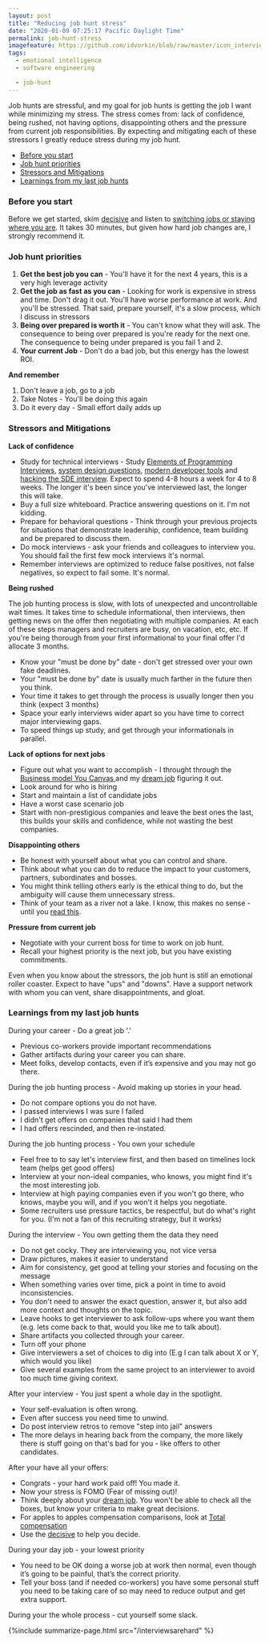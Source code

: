 ```yaml
---
layout: post
title: "Reducing job hunt stress"
date: "2020-01-09 07:25:17 Pacific Daylight Time"
permalink: job-hunt-stress
imagefeature: https://github.com/idvorkin/blob/raw/master/icon_interview.png
tags:
  - emotional intelligence
  - software engineering

  - job-hunt
---
```


Job hunts are stressful, and my goal for job hunts is getting the job I want while minimizing my stress. The stress comes from: lack of confidence, being rushed, not having options, disappointing others and the pressure from current job responsibilities. By expecting and mitigating each of these stressors I greatly reduce stress during my job hunt.

<!-- prettier-ignore-start -->
<!-- vim-markdown-toc-start -->

- [Before you start](#before-you-start)
- [Job hunt priorities](#job-hunt-priorities)
- [Stressors and Mitigations](#stressors-and-mitigations)
- [Learnings from my last job hunts](#learnings-from-my-last-job-hunts)

<!-- vim-markdown-toc -->
<!-- prettier-ignore-end -->

### Before you start

Before we get started, skim [decisive](/decisive) and listen to [switching jobs or staying where you are](https://heathbrothers.com/member-content/decisive-for-job-decisions/decisive-for-job-decisions-2/). It takes 30 minutes, but given how hard job changes are, I strongly recommend it.

### Job hunt priorities

1. **Get the best job you can** - You'll have it for the next 4 years, this is a very high leverage activity
2. **Get the job as fast as you can** - Looking for work is expensive in stress and time. Don't drag it out. You'll have worse performance at work. And you'll be stressed. That said, prepare yourself, it's a slow process, which I discuss in stressors
3. **Being over prepared is worth it** - You can't know what they will ask. The consequence to being over prepared is you're ready for the next one. The consequence to being under prepared is you fail 1 and 2.
4. **Your current Job** - Don't do a bad job, but this energy has the lowest ROI.

**And remember**

1. Don't leave a job, go to a job
2. Take Notes - You'll be doing this again
3. Do it every day - Small effort daily adds up

### Stressors and Mitigations

**Lack of confidence**

- Study for technical interviews - Study [Elements of Programming Interviews](https://www.amazon.com/dp/1479274836/?tag=javamysqlanta-20), [system design questions](/system-design), [modern developer tools](https://github.com/kamranahmedse/developer-roadmap) and [hacking the SDE interview](https://tianpan.co/hacking-the-software-engineer-interview/). Expect to spend 4-8 hours a week for 4 to 8 weeks. The longer it's been since you've interviewed last, the longer this will take.
- Buy a full size whiteboard. Practice answering questions on it. I'm not kidding.
- Prepare for behavioral questions - Think through your previous projects for situations that demonstrate leadership, confidence, team building and be prepared to discuss them.
- Do mock interviews - ask your friends and colleagues to interview you. You should fail the first few mock interviews it's normal.
- Remember interviews are optimized to reduce false positives, not false negatives, so expect to fail some. It's normal.

**Being rushed**

The job hunting process is slow, with lots of unexpected and uncontrollable wait times. It takes time to schedule informational, then interviews, then getting news on the offer then negotiating with multiple companies. At each of these steps managers and recruiters are busy, on vacation, etc, etc. If you're being thorough from your first informational to your final offer I'd allocate 3 months.

- Know your "must be done by" date - don't get stressed over your own fake deadlines.
- Your "must be done by" date is usually much farther in the future then you think.
- Your time it takes to get through the process is usually longer then you think (expect 3 months)
- Space your early interviews wider apart so you have time to correct major interviewing gaps.
- To speed things up study, and get through your informationals in parallel.

**Lack of options for next jobs**

- Figure out what you want to accomplish - I throught through the [Business model You Canvas ](/bmu) and my [dream job](/dream-job) figuring it out.
- Look around for who is hiring
- Start and maintain a list of candidate jobs
- Have a worst case scenario job
- Start with non-prestigious companies and leave the best ones the last, this builds your skills and confidence, while not wasting the best companies.

**Disappointing others**

- Be honest with yourself about what you can control and share.
- Think about what you can do to reduce the impact to your customers, partners, subordinates and bosses.
- You might think telling others early is the ethical thing to do, but the ambiguity will cause them unnecessary stress.
- Think of your team as a river not a lake. I know, this makes no sense - until you [read this](https://imwrightshardcode.com/2019/09/everybody-leaves/).

**Pressure from current job**

- Negotiate with your current boss for time to work on job hunt.
- Recall your highest priority is the next job, but you have existing commitments.

Even when you know about the stressors, the job hunt is still an emotional roller coaster. Expect to have "ups" and "downs". Have a support network with whom you can vent, share disappointments, and gloat.

### Learnings from my last job hunts

During your career - Do a great job '.'

- Previous co-workers provide important recommendations
- Gather artifacts during your career you can share.
- Meet folks, develop contacts, even if it’s expensive and you may not go there.

During the job hunting process - Avoid making up stories in your head.

- Do not compare options you do not have.
- I passed interviews I was sure I failed
- I didn't get offers on companies that said I had them
- I had offers rescinded, and then re-instated.

During the job hunting process - You own your schedule

- Feel free to to say let's interview first, and then based on timelines lock team (helps get good offers)
- Interview at your non-ideal companies, who knows, you might find it's the most interesting job.
- Interview at high paying companies even if you won't go there, who knows, maybe you will, and if you won't it helps you negotiate.
- Some recruiters use pressure tactics, be respectful, but do what's right for you. (I'm not a fan of this recruiting strategy, but it works)

During the interview - You own getting them the data they need

- Do not get cocky. They are interviewing you, not vice versa
- Draw pictures, makes it easier to understand
- Aim for consistency, get good at telling your stories and focusing on the message
- When something varies over time, pick a point in time to avoid inconsistencies.
- You don't need to answer the exact question, answer it, but also add more context and thoughts on the topic.
- Leave hooks to get interviewer to ask follow-ups where you want them (e.g. lets come back to that, would you like me to talk about).
- Share artifacts you collected through your career.
- Turn off your phone
- Give interviewers a set of choices to dig into (E.g I can talk about X or Y, which would you like)
- Give several examples from the same project to an interviewer to avoid too much time giving context.

After your interview - You just spent a whole day in the spotlight.

- Your self-evaluation is often wrong.
- Even after success you need time to unwind.
- Do post interview retros to remove "step into jail" answers
- The more delays in hearing back from the company, the more likely there is stuff going on that's bad for you - like offers to other candidates.

After your have all your offers:

- Congrats - your hard work paid off! You made it.
- Now your stress is FOMO (Fear of missing out)!
- Think deeply about your [dream job](/dream-job). You won't be able to check all the boxes, but know your criteria to make great decisions.
- For apples to apples compensation comparisons, look at [Total compensation](/comp)
- Use the [decisive](/decide) to help you decide.

During your day job - your lowest priority

- You need to be OK doing a worse job at work then normal, even though it’s going to be painful, that’s the correct priority.
- Tell your boss (and if needed co-workers) you have some personal stuff you need to be taking care of so may need to reduce output and get extra support.

During your the whole process - cut yourself some slack.

{%include summarize-page.html src="/interviewsarehard" %}
